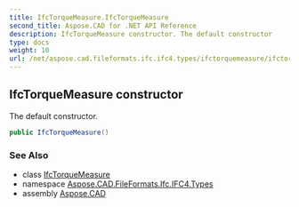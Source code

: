 ```yaml
---
title: IfcTorqueMeasure.IfcTorqueMeasure
second_title: Aspose.CAD for .NET API Reference
description: IfcTorqueMeasure constructor. The default constructor
type: docs
weight: 10
url: /net/aspose.cad.fileformats.ifc.ifc4.types/ifctorquemeasure/ifctorquemeasure/
---
```

## IfcTorqueMeasure constructor

The default constructor.

```csharp
public IfcTorqueMeasure()
```

### See Also

* class [IfcTorqueMeasure](../)
* namespace [Aspose.CAD.FileFormats.Ifc.IFC4.Types](../../ifctorquemeasure/)
* assembly [Aspose.CAD](../../../)


